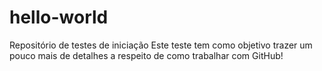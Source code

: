 # hello-world
Repositório de testes de iniciação
Este teste tem como objetivo trazer um pouco mais de detalhes 
a respeito de como trabalhar com GitHub!
